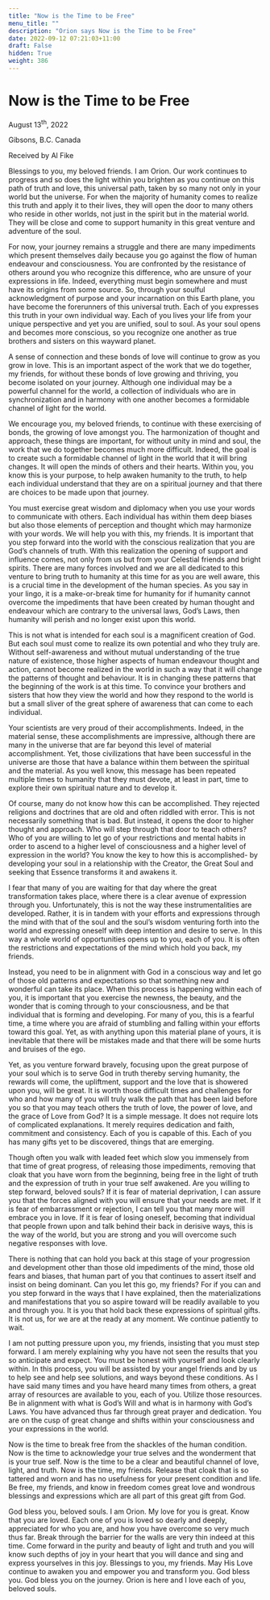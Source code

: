 ```yaml
---
title: "Now is the Time to be Free"
menu_title: ""
description: "Orion says Now is the Time to be Free"
date: 2022-09-12 07:21:03+11:00
draft: False
hidden: True
weight: 386
---
```

# Now is the Time to be Free

August 13<sup>th</sup>, 2022

Gibsons, B.C. Canada

Received by Al Fike   



Blessings to you, my beloved friends. I am Orion. Our work continues to progress and so does the light within you brighten as you continue on this path of truth and love, this universal path, taken by so many not only in your world but the universe. For when the majority of humanity comes to realize this truth and apply it to their lives, they will open the door to many others who reside in other worlds, not just in the spirit but in the material world. They will be close and come to support humanity in this great venture and adventure of the soul.

For now, your journey remains a struggle and there are many impediments which present themselves daily because you go against the flow of human endeavour and consciousness. You are confronted by the resistance of others around you who recognize this difference, who are unsure of your expressions in life. Indeed, everything must begin somewhere and must have its origins from some source. So, through your soulful acknowledgment of purpose and your incarnation on this Earth plane, you have become the forerunners of this universal truth. Each of you expresses this truth in your own individual way. Each of you lives your life from your unique perspective and yet you are unified, soul to soul. As your soul opens and becomes more conscious, so you recognize one another as true brothers and sisters on this wayward planet.

A sense of connection and these bonds of love will continue to grow as you grow in love. This is an important aspect of the work that we do together, my friends, for without these bonds of love growing and thriving, you become isolated on your journey. Although one individual may be a powerful channel for the world, a collection of individuals who are in synchronization and in harmony with one another becomes a formidable channel of light for the world.

We encourage you, my beloved friends, to continue with these exercising of bonds, the growing of love amongst you. The harmonization of thought and approach, these things are important, for without unity in mind and soul, the work that we do together becomes much more difficult. Indeed, the goal is to create such a formidable channel of light in the world that it will bring changes. It will open the minds of others and their hearts. Within you, you know this is your purpose, to help awaken humanity to the truth, to help each individual understand that they are on a spiritual journey and that there are choices to be made upon that journey.

You must exercise great wisdom and diplomacy when you use your words to communicate with others. Each individual has within them deep biases but also those elements of perception and thought which may harmonize with your words. We will help you with this, my friends. It is important that you step forward into the world with the conscious realization that you are God’s channels of truth. With this realization the opening of support and influence comes, not only from us but from your Celestial friends and bright spirits. There are many forces involved and we are all dedicated to this venture to bring truth to humanity at this time for as you are well aware, this is a crucial time in the development of the human species. As you say in your lingo, it is a make-or-break time for humanity for if humanity cannot overcome the impediments that have been created by human thought and endeavour which are contrary to the universal laws, God’s Laws, then humanity will perish and no longer exist upon this world. 

This is not what is intended for each soul is a magnificent creation of God. But each soul must come to realize its own potential and who they truly are. Without self-awareness and without mutual understanding of the true nature of existence, those higher aspects of human endeavour thought and action, cannot become realized in the world in such a way that it will change the patterns of thought and behaviour. It is in changing these patterns that the beginning of the work is at this time. To convince your brothers and sisters that how they view the world and how they respond to the world is but a small sliver of the great sphere of awareness that can come to each individual.

Your scientists are very proud of their accomplishments. Indeed, in the material sense, these accomplishments are impressive, although there are many in the universe that are far beyond this level of material accomplishment. Yet, those civilizations that have been successful in the universe are those that have a balance within them between the spiritual and the material. As you well know, this message has been repeated multiple times to humanity that they must devote, at least in part, time to explore their own spiritual nature and to develop it.

Of course, many do not know how this can be accomplished. They rejected religions and doctrines that are old and often riddled with error. This is not necessarily something that is bad. But instead, it opens the door to higher thought and approach. Who will step through that door to teach others? Who of you are willing to let go of your restrictions and mental habits in order to ascend to a higher level of consciousness and a higher level of expression in the world? You know the key to how this is accomplished- by developing your soul in a relationship with the Creator, the Great Soul and seeking that Essence transforms it and awakens it.

I fear that many of you are waiting for that day where the great transformation takes place, where there is a clear avenue of expression through you. Unfortunately, this is not the way these instrumentalities are developed. Rather, it is in tandem with your efforts and expressions through the mind with that of the soul and the soul’s wisdom venturing forth into the world and expressing oneself with deep intention and desire to serve. In this way a whole world of opportunities opens up to you, each of you. It is often the restrictions and expectations of the mind which hold you back, my friends.
 
Instead, you need to be in alignment with God in a conscious way and let go of those old patterns and expectations so that something new and wonderful can take its place. When this process is happening within each of you, it is important that you exercise the newness, the beauty, and the wonder that is coming through to your consciousness, and be that individual that is forming and developing. For many of you, this is a fearful time, a time where you are afraid of stumbling and falling within your efforts toward this goal. Yet, as with anything upon this material plane of yours, it is inevitable that there will be mistakes made and that there will be some hurts and bruises of the ego.

Yet, as you venture forward bravely, focusing upon the great purpose of your soul which is to serve God in truth thereby serving humanity, the rewards will come, the upliftment, support and the love that is showered upon you, will be great. It is worth those difficult times and challenges for who and how many of you will truly walk the path that has been laid before you so that you may teach others the truth of love, the power of love, and the grace of Love from God? It is a simple message. It does not require lots of complicated explanations. It merely requires dedication and faith, commitment and consistency. Each of you is capable of this. Each of you has many gifts yet to be discovered, things that are emerging.

Though often you walk with leaded feet which slow you immensely from that time of great progress, of releasing those impediments, removing that cloak that you have worn from the beginning, being free in the light of truth and the expression of truth in your true self awakened. Are you willing to step forward, beloved souls? If it is fear of material deprivation, I can assure you that the forces aligned with you will ensure that your needs are met. If it is fear of embarrassment or rejection, I can tell you that many more will embrace you in love. If it is fear of losing oneself, becoming that individual that people frown upon and talk behind their back in derisive ways, this is the way of the world, but you are strong and you will overcome such negative responses with love.

There is nothing that can hold you back at this stage of your progression and development other than those old impediments of the mind, those old fears and biases, that human part of you that continues to assert itself and insist on being dominant. Can you let this go, my friends? For if you can and you step forward in the ways that I have explained, then the materializations and manifestations that you so aspire toward will be readily available to you and through you. It is you that hold back these expressions of spiritual gifts. It is not us, for we are at the ready at any moment. We continue patiently to wait.

I am not putting pressure upon you, my friends, insisting that you must step forward. I am merely explaining why you have not seen the results that you so anticipate and expect. You must be honest with yourself and look clearly within. In this process, you will be assisted by your angel friends and by us to help see and help see solutions, and ways beyond these conditions. As I have said many times and you have heard many times from others, a great array of resources are available to you, each of you. Utilize those resources. Be in alignment with what is God’s Will and what is in harmony with God’s Laws. You have advanced thus far through great prayer and dedication. You are on the cusp of great change and shifts within your consciousness and your expressions in the world.

Now is the time to break free from the shackles of the human condition. Now is the time to acknowledge your true selves and the wonderment that is your true self. Now is the time to be a clear and beautiful channel of love, light, and truth. Now is the time, my friends. Release that cloak that is so tattered and worn and has no usefulness for your present condition and life. Be free, my friends, and know in freedom comes great love and wondrous blessings and expressions which are all part of this great gift from God.

God bless you, beloved souls. I am Orion. My love for you is great. Know that you are loved. Each one of you is loved so dearly and deeply, appreciated for who you are, and how you have overcome so very much thus far. Break through the barrier for the walls are very thin indeed at this time. Come forward in the purity and beauty of light and truth and you will know such depths of joy in your heart that you will dance and sing and express yourselves in this joy. Blessings to you, my friends. May His Love continue to awaken you and empower you and transform you. God bless you. God bless you on the journey. Orion is here and I love each of you, beloved souls.